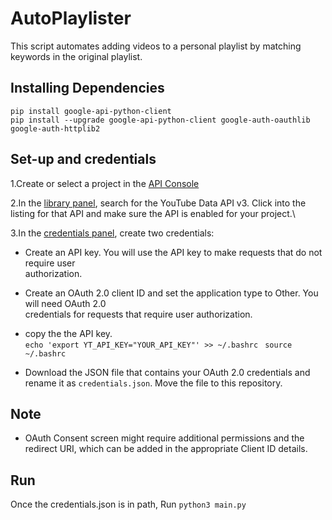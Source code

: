 # AutoPlaylister
This script automates adding videos to a personal playlist by matching keywords in the original playlist.

## Installing Dependencies
`pip install google-api-python-client` \
`pip install --upgrade google-api-python-client google-auth-oauthlib google-auth-httplib2`

## Set-up and credentials
1.Create or select a project in the [API Console](https://console.cloud.google.com/) 

2.In the [library panel](https://console.developers.google.com/apis/library), search for the YouTube Data 
API v3. Click into the listing for that API and make sure the API is enabled for your project.\

3.In the [credentials panel](https://console.developers.google.com/apis/credentials), create two credentials:

  * Create an API key. You will use the API key to make requests that do not require user     
  authorization.

  * Create an OAuth 2.0 client ID and set the application type to Other. You will need OAuth 2.0       
  credentials for requests that require user authorization.
  
  * copy the the API key.\
  `echo 'export YT_API_KEY="YOUR_API_KEY"' >> ~/.bashrc ` 
  `source ~/.bashrc`

  * Download the JSON file that contains your OAuth 2.0 credentials and rename it as `credentials.json`.
  Move the file to this repository.

## Note
  * OAuth Consent screen might require additional permissions and the redirect URI, which can be added in the appropriate Client ID
   details.

## Run 

Once the credentials.json is in path, Run `python3 main.py`

  

